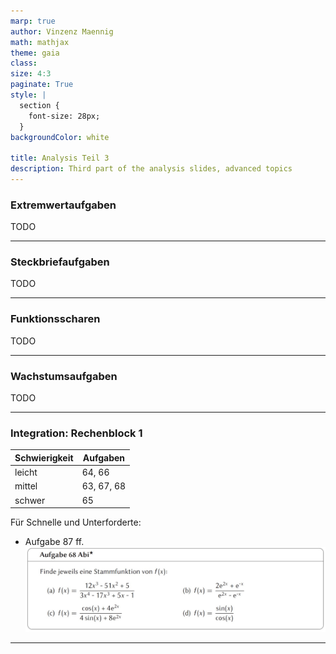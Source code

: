 ```yaml
---
marp: true
author: Vinzenz Maennig
math: mathjax
theme: gaia
class: 
size: 4:3
paginate: True
style: |
  section {
    font-size: 28px;
  }
backgroundColor: white

title: Analysis Teil 3
description: Third part of the analysis slides, advanced topics
---
```

<!--header: Analysis | Extremwertaufgaben-->
<!--footer: Abiturma Abivorbereitungskurs | Winter 2023 München | Vinzenz Männig-->
### Extremwertaufgaben
TODO

---
### Steckbriefaufgaben
TODO

---
### Funktionsscharen
TODO

---
### Wachstumsaufgaben
TODO

---
### Integration: Rechenblock 1

| Schwierigkeit | Aufgaben |
| ----------- | ----------- |
| leicht | 64, 66 |
| mittel | 63, 67, 68 |
| schwer | 65 |

Für Schnelle und Unterforderte:
- Aufgabe 87 ff.
![h:200](images/aufgaben_logarithmische_substitution.jpg)

---